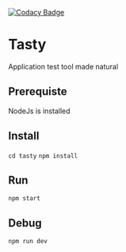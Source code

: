 [![Codacy Badge](https://api.codacy.com/project/badge/Grade/2c45220e364348abab5996625c26fb02)](https://www.codacy.com/app/luciledelobel_602/tasty?utm_source=github.com&amp;utm_medium=referral&amp;utm_content=stalina/tasty&amp;utm_campaign=Badge_Grade)


# Tasty

Application test tool made natural

## Prerequiste

NodeJs is installed

## Install

`cd tasty`
`npm install`

## Run

`npm start`

## Debug

`npm run dev`
